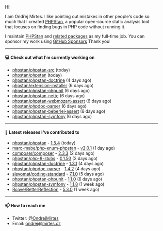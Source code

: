 Hi!

I am Ondřej Mirtes. I like pointing out mistakes in other people's code so much that I created [PHPStan](https://phpstan.org/), a popular open-source static analysis tool that focuses on finding bugs in PHP code without running it.

I maintain [PHPStan](https://github.com/phpstan/phpstan) and [related packages](https://github.com/phpstan/) as my full-time job. You can sponsor my work using [GitHub Sponsors](https://github.com/sponsors/ondrejmirtes) Thank you!

---

#### 💻 Check out what I'm currently working on

- [phpstan/phpstan-src](https://github.com/phpstan/phpstan-src) (today)
- [phpstan/phpstan](https://github.com/phpstan/phpstan) (today)
- [phpstan/phpstan-doctrine](https://github.com/phpstan/phpstan-doctrine) (4 days ago)
- [phpstan/extension-installer](https://github.com/phpstan/extension-installer) (6 days ago)
- [phpstan/phpstan-phpunit](https://github.com/phpstan/phpstan-phpunit) (6 days ago)
- [phpstan/phpstan-nette](https://github.com/phpstan/phpstan-nette) (6 days ago)
- [phpstan/phpstan-webmozart-assert](https://github.com/phpstan/phpstan-webmozart-assert) (6 days ago)
- [phpstan/phpdoc-parser](https://github.com/phpstan/phpdoc-parser) (6 days ago)
- [phpstan/phpstan-beberlei-assert](https://github.com/phpstan/phpstan-beberlei-assert) (6 days ago)
- [phpstan/phpstan-symfony](https://github.com/phpstan/phpstan-symfony) (6 days ago)

---

#### 🔭 Latest releases I've contributed to

- [phpstan/phpstan](https://github.com/phpstan/phpstan) - [1.5.4](https://github.com/phpstan/phpstan/releases/tag/1.5.4) (today)
- [marc-mabe/php-enum-phpstan](https://github.com/marc-mabe/php-enum-phpstan) - [v2.0.1](https://github.com/marc-mabe/php-enum-phpstan/releases/tag/v2.0.1) (1 day ago)
- [composer/composer](https://github.com/composer/composer) - [2.3.3](https://github.com/composer/composer/releases/tag/2.3.3) (2 days ago)
- [phpstan/php-8-stubs](https://github.com/phpstan/php-8-stubs) - [0.1.50](https://github.com/phpstan/php-8-stubs/releases/tag/0.1.50) (2 days ago)
- [phpstan/phpstan-doctrine](https://github.com/phpstan/phpstan-doctrine) - [1.3.1](https://github.com/phpstan/phpstan-doctrine/releases/tag/1.3.1) (4 days ago)
- [phpstan/phpdoc-parser](https://github.com/phpstan/phpdoc-parser) - [1.4.2](https://github.com/phpstan/phpdoc-parser/releases/tag/1.4.2) (4 days ago)
- [slevomat/coding-standard](https://github.com/slevomat/coding-standard) - [7.1.0](https://github.com/slevomat/coding-standard/releases/tag/7.1.0) (5 days ago)
- [phpstan/phpstan-phpunit](https://github.com/phpstan/phpstan-phpunit) - [1.1.0](https://github.com/phpstan/phpstan-phpunit/releases/tag/1.1.0) (6 days ago)
- [phpstan/phpstan-symfony](https://github.com/phpstan/phpstan-symfony) - [1.1.8](https://github.com/phpstan/phpstan-symfony/releases/tag/1.1.8) (1 week ago)
- [Roave/BetterReflection](https://github.com/Roave/BetterReflection) - [5.3.0](https://github.com/Roave/BetterReflection/releases/tag/5.3.0) (1 week ago)

---

#### 📫 How to reach me

- Twitter: [@OndrejMirtes](https://twitter.com/ondrejmirtes)
- Email: [ondrej@mirtes.cz](mailto:ondrej@mirtes.cz)
